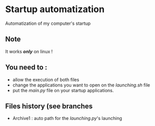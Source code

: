 # Startup automatization
Automatization of my computer's startup

## Note
It works **_only_** on linux !

## You need to :
- allow the execution of both files
- change the applications you want to open on the _launching.sh_ file
- put the _main.py_ file on your startup applications.

## Files history (see branches
- Archive1 : auto path for the _launching.py_'s launching
